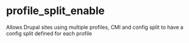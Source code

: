 # profile_split_enable
Allows Drupal sites using multiple profiles, CMI and config split to have a config split defined for each profile
